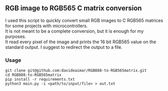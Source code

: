 ## RGB image to RGB565 C matrix conversion
I used this script to quickly convert small RGB images to C RGB565 matrices for some projects with microcontrollers.\
It is not meant to be a complete conversion, but it is enough for my purposes.\
It read every pixel of the image and prints the 16 bit RGB565 value on the standard output. I suggest to redirect the output to a file.

### Usage
```
git clone git@github.com:davideaimar/RGB888-to-RGB565matrix.git
cd RGB888-to-RGB565matrix
pip install -r requirements.txt
python3 main.py -i <path/to/input/file> > out.txt
```
